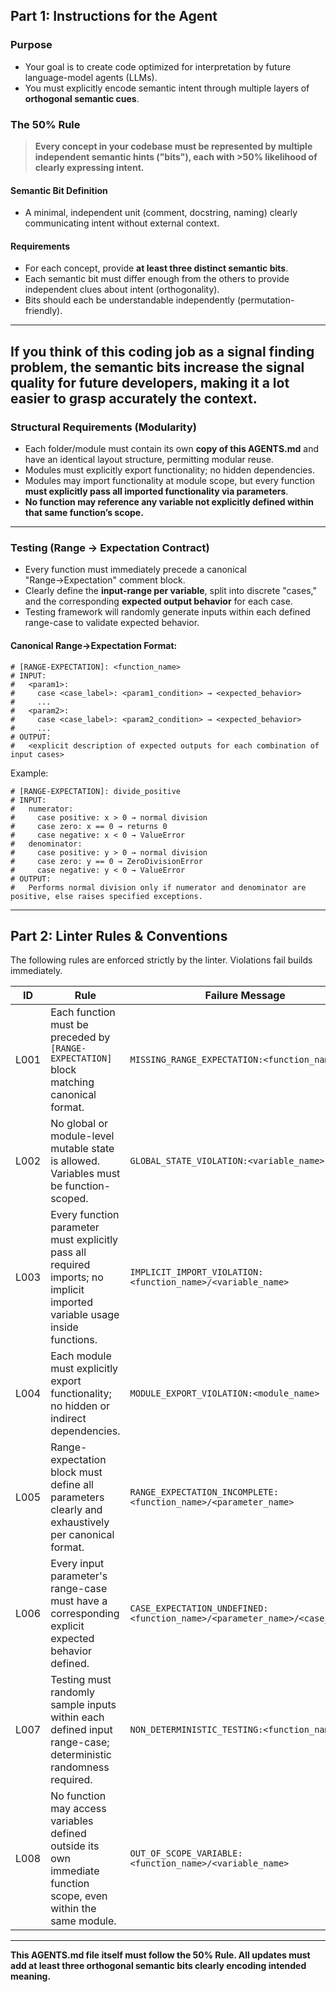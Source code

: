 
## Part 1: Instructions for the Agent

### Purpose

* Your goal is to create code optimized for interpretation by future language-model agents (LLMs).
* You must explicitly encode semantic intent through multiple layers of **orthogonal semantic cues**.

### The 50% Rule

> **Every concept in your codebase must be represented by multiple independent semantic hints ("bits"), each with >50% likelihood of clearly expressing intent.**

#### Semantic Bit Definition

* A minimal, independent unit (comment, docstring, naming) clearly communicating intent without external context.

#### Requirements

* For each concept, provide **at least three distinct semantic bits**.
* Each semantic bit must differ enough from the others to provide independent clues about intent (orthogonality).
* Bits should each be understandable independently (permutation-friendly).

---
If you think of this coding job as a signal finding problem, the semantic bits increase the signal quality for future developers, making it a lot easier to grasp accurately the context.  
---

### Structural Requirements (Modularity)

* Each folder/module must contain its own **copy of this AGENTS.md** and have an identical layout structure, permitting modular reuse.
* Modules must explicitly export functionality; no hidden dependencies.
* Modules may import functionality at module scope, but every function **must explicitly pass all imported functionality via parameters**.
* **No function may reference any variable not explicitly defined within that same function’s scope.**

---

### Testing (Range → Expectation Contract)

* Every function must immediately precede a canonical "Range→Expectation" comment block.
* Clearly define the **input-range per variable**, split into discrete "cases," and the corresponding **expected output behavior** for each case.
* Testing framework will randomly generate inputs within each defined range-case to validate expected behavior.

#### Canonical Range→Expectation Format:

```
# [RANGE-EXPECTATION]: <function_name>
# INPUT:
#   <param1>:
#     case <case_label>: <param1_condition> → <expected_behavior>
#     ...
#   <param2>:
#     case <case_label>: <param2_condition> → <expected_behavior>
#     ...
# OUTPUT:
#   <explicit description of expected outputs for each combination of input cases>
```

Example:

```
# [RANGE-EXPECTATION]: divide_positive
# INPUT:
#   numerator:
#     case positive: x > 0 → normal division
#     case zero: x == 0 → returns 0
#     case negative: x < 0 → ValueError
#   denominator:
#     case positive: y > 0 → normal division
#     case zero: y == 0 → ZeroDivisionError
#     case negative: y < 0 → ValueError
# OUTPUT:
#   Performs normal division only if numerator and denominator are positive, else raises specified exceptions.
```

---

## Part 2: Linter Rules & Conventions

The following rules are enforced strictly by the linter. Violations fail builds immediately.

| ID   | Rule                                                                                                                      | Failure Message                                                            |
| ---- | ------------------------------------------------------------------------------------------------------------------------- | -------------------------------------------------------------------------- |
| L001 | Each function must be preceded by `[RANGE-EXPECTATION]` block matching canonical format.                                  | `MISSING_RANGE_EXPECTATION:<function_name>`                                |
| L002 | No global or module-level mutable state is allowed. Variables must be function-scoped.                                    | `GLOBAL_STATE_VIOLATION:<variable_name>`                                   |
| L003 | Every function parameter must explicitly pass all required imports; no implicit imported variable usage inside functions. | `IMPLICIT_IMPORT_VIOLATION:<function_name>/<variable_name>`                |
| L004 | Each module must explicitly export functionality; no hidden or indirect dependencies.                                     | `MODULE_EXPORT_VIOLATION:<module_name>`                                    |
| L005 | Range-expectation block must define all parameters clearly and exhaustively per canonical format.                         | `RANGE_EXPECTATION_INCOMPLETE:<function_name>/<parameter_name>`            |
| L006 | Every input parameter's range-case must have a corresponding explicit expected behavior defined.                          | `CASE_EXPECTATION_UNDEFINED:<function_name>/<parameter_name>/<case_label>` |
| L007 | Testing must randomly sample inputs within each defined input range-case; deterministic randomness required.              | `NON_DETERMINISTIC_TESTING:<function_name>`                                |
| L008 | No function may access variables defined outside its own immediate function scope, even within the same module.           | `OUT_OF_SCOPE_VARIABLE:<function_name>/<variable_name>`                    |

---

**This AGENTS.md file itself must follow the 50% Rule. All updates must add at least three orthogonal semantic bits clearly encoding intended meaning.**
